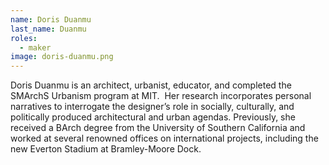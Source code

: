 ```yaml
---
name: Doris Duanmu
last_name: Duanmu
roles:
  - maker
image: doris-duanmu.png
---
```

Doris Duanmu is an architect, urbanist, educator, and completed the SMArchS Urbanism program at MIT.  Her research incorporates personal narratives to interrogate the designer’s role in socially, culturally, and politically produced architectural and urban agendas. Previously, she received a BArch degree from the University of Southern California and worked at several renowned offices on international projects, including the new Everton Stadium at Bramley-Moore Dock.